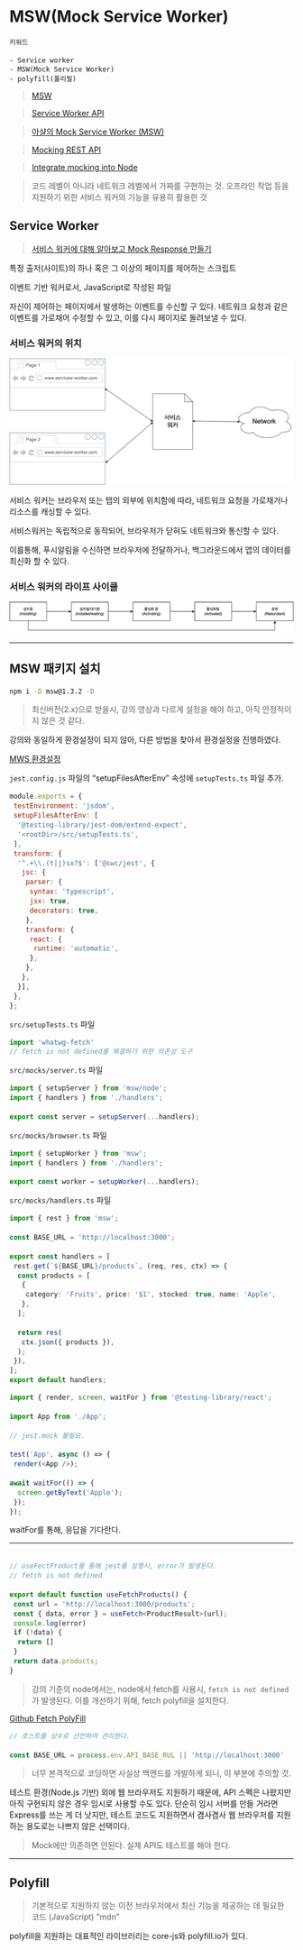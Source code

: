 # MSW(Mock Service Worker)

```text
키워드

- Service worker
- MSW(Mock Service Worker)
- polyfill(폴리필)
```

> [MSW](https://mswjs.io/)

> [Service Worker API](https://developer.mozilla.org/ko/docs/Web/API/Service_Worker_API)

> [아샬의 Mock Service Worker (MSW)](https://github.com/ahastudio/til/blob/main/mock-api/msw.md)

> [Mocking REST API](https://mswjs.io/docs/getting-started/mocks/rest-api)

> [Integrate mocking into Node](https://mswjs.io/docs/getting-started/integrate/node)

> 코드 레벨이 아니라 네트워크 레벨에서 가짜를 구현하는 것.
> 오프라인 작업 등을 지원하기 위한 서비스 워커의 기능을 유용히 활용한 것

## Service Worker

> [서비스 워커에 대해 알아보고 Mock Response 만들기](https://fe-developers.kakaoent.com/2022/221208-service-worker/)

특정 출저(사이트)의 하나 혹은 그 이상의 페이지를 제어하는 스크립트

이벤트 기반 워커로서, JavaScript로 작성된 파일

자신이 제어하는 페이지에서 발생하는 이벤트를 수신할 구 있다. 네트워크 요청과 같은 이벤트를 가로채어 수정할 수 있고, 이를 다시 페이지로 돌려보낼 수 있다.

### 서비스 워커의 위치

![서비스 워커의 위치](./src//service_worker.png)

서비스 워커는 브라우저 또는 탭의 외부에 위치함에 따라, 네트워크 요청을 가로채거나 리소스를 캐싱할 수 있다.

서비스워커는 독립적으로 동작되어, 브라우저가 닫혀도 네트워크와 통신할 수 있다.

이를통해, 푸시알림을 수신하면 브라우저에 전달하거나, 백그라운드에서 앱의 데이터를 최신화 할 수 있다.

### 서비스 워커의 라이프 사이클

![서비스 워커 라이프 사이클](./src//service_worker_lifecycle.png)

---

## MSW 패키지 설치

```bash
npm i -D msw@1.3.2 -D
```

> 최신버전(2.x)으로 받을시, 강의 영상과 다르게 설정을 해야 하고, 아직 안정적이지 않은 것 같다.

강의와 동일하게 환경설정이 되지 않아, 다른 방법을 찾아서 환경설정을 진행하였다.

[MWS 환경설정](https://jinist.tistory.com/368)

`jest.config.js` 파일의 “setupFilesAfterEnv” 속성에 `setupTests.ts` 파일 추가.

```javascript
module.exports = {
 testEnvironment: 'jsdom',
 setupFilesAfterEnv: [
  '@testing-library/jest-dom/extend-expect',
  '<rootDir>/src/setupTests.ts',
 ],
 transform: {
  '^.+\\.(t|j)sx?$': ['@swc/jest', {
   jsc: {
    parser: {
     syntax: 'typescript',
     jsx: true,
     decorators: true,
    },
    transform: {
     react: {
      runtime: 'automatic',
     },
    },
   },
  }],
 },
};
```

`src/setupTests.ts` 파일

```typescript
import 'whatwg-fetch'
// fetch is not defined를 해결하기 위한 의존성 도구
```

`src/mocks/server.ts` 파일

```typescript
import { setupServer } from 'msw/node';
import { handlers } from './handlers';

export const server = setupServer(...handlers);
```

`src/mocks/browser.ts` 파일

```typescript
import { setupWorker } from 'msw';
import { handlers } from './handlers';

export const worker = setupWorker(...handlers);
```

`src/mocks/handlers.ts` 파일

```typescript
import { rest } from 'msw';

const BASE_URL = 'http://localhost:3000';

export const handlers = [
 rest.get(`${BASE_URL}/products`, (req, res, ctx) => {
  const products = [
   {
    category: 'Fruits', price: '$1', stocked: true, name: 'Apple',
   },
  ];

  return res(
   ctx.json({ products }),
  );
 }),
];
export default handlers;
```

```typescript
import { render, screen, waitFor } from '@testing-library/react';

import App from './App';

// jest.mock 불필요.

test('App', async () => {
 render(<App />);

await waitFor(() => {
  screen.getByText('Apple');
 });
});
```

waitFor를 통해, 응답을 기다란다.

---

```typescript

// useFectProduct를 통해 jest를 실행시, error가 발생된다.
// fetch is not defined

export default function useFetchProducts() {
 const url = 'http://localhost:3000/products';
 const { data, error } = useFetch<ProductResult>(url);
 console.log(error)
 if (!data) {
  return []
 }
 return data.products;
}

```

> 강의 기준의 node에서는, node에서 fetch를 사용시, `fetch is not defined`가 발생된다.
> 이를 개선하기 위해, fetch polyfill을 설치한다.

[Github Fetch PolyFill](https://github.com/JakeChampion/fetch)

```typescript
// 호스트를 상수로 선언하여 관리한다.

const BASE_URL = process.env.API_BASE_RUL || 'http://localhost:3000'
```

> 너무 본격적으로 코딩하면 사실상 백엔드를 개발하게 되니, 이 부분에 주의할 것.

테스트 환경(Node.js 기반) 외에 웹 브라우저도 지원하기 때문에, API 스펙은 나왔지만 아직 구현되지 않은 경우 임시로 사용할 수도 있다. 단순히 임시 서버를 만들 거라면 Express를 쓰는 게 더 낫지만, 테스트 코드도 지원하면서 겸사겸사 웹 브라우저를 지원하는 용도로는 나쁘지 않은 선택이다.

> Mock에만 의존하면 안된다. 실제 API도 테스트를 해야 한다.

---

## Polyfill

> 기본적으로 지원하지 않는 이전 브라우저에서 최신 기능을 제공하는 데 필요한 코드 (JavaScript) ”mdn”

polyfill을 지원하는 대표적인 라이브러리는 core-js와 polyfill.io가 있다.
